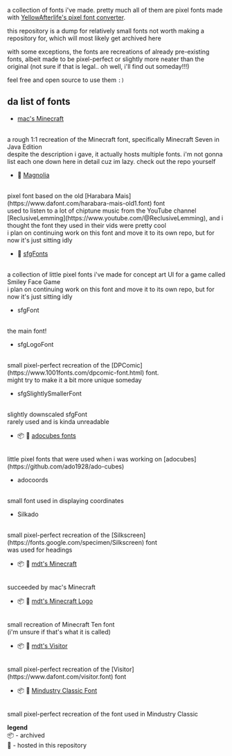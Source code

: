 a collection of fonts i've made. pretty much all of them are pixel fonts made with [YellowAfterlife's pixel font converter](https://yal.cc/r/20/pixelfont/).

this repository is a dump for relatively small fonts not worth making a repository for, which will most likely get archived here

with some exceptions, the fonts are recreations of already pre-existing fonts, albeit made to be pixel-perfect or slightly more neater than the original (not sure if that is legal.. oh well, i'll find out someday!!!)

feel free and open source to use them `:)`

## da list of fonts

- [mac's Minecraft](https://github.com/macimas-fonts/macsMinecraft)
<br>
a rough 1:1 recreation of the Minecraft font, specifically Minecraft Seven in Java Edition
<br>
despite the description i gave, it actually hosts multiple fonts. i'm not gonna list each one down here in detail cuz im lazy. check out the repo yourself

- 📂 [Magnolia](./Magnolia)
<br>
pixel font based on the old [Harabara Mais](https://www.dafont.com/harabara-mais-old1.font) font
<br>
used to listen to a lot of chiptune music from the YouTube channel [ReclusiveLemming](https://www.youtube.com/@ReclusiveLemming), and i thought the font they used in their vids were pretty cool
<br>
i plan on continuing work on this font and move it to its own repo, but for now it's just sitting idly

- 📂 [sfgFonts](./sfgFonts])
<br>
a collection of little pixel fonts i've made for concept art UI for a game called Smiley Face Game
<br>
i plan on continuing work on this font and move it to its own repo, but for now it's just sitting idly

  - sfgFont
  <br>
  the main font!
  
  - sfgLogoFont
  <br>
  small pixel-perfect recreation of the [DPComic](https://www.1001fonts.com/dpcomic-font.html) font.
  <br>
  might try to make it a bit more unique someday
  
  - sfgSlightlySmallerFont
  <br>
  slightly downscaled sfgFont
  <br>
  rarely used and is kinda unreadable
  

- 📦️ 📂 [adocubes fonts](./adocubes%20fonts)
<br>
little pixel fonts that were used when i was working on [adocubes](https://github.com/ado1928/ado-cubes)

  - adocoords
  <br>
  small font used in displaying coordinates
 
  - Silkado
  <br>
  small pixel-perfect recreation of the [Silkscreen](https://fonts.google.com/specimen/Silkscreen) font
  <br>
  was used for headings

- 📦️ 📂 [mdt's Minecraft](./mdt's%20Minecraft)
<br>
succeeded by mac's Minecraft

- 📦️ 📂 [mdt's Minecraft Logo](./mdt's%20Minecraft%20Font)
<br>
small recreation of Minecraft Ten font
<br>
(i'm unsure if that's what it is called)

- 📦️ 📂 [mdt's Visitor](./mdt's%20Visitor)
<br>
small pixel-perfect recreation of the [Visitor](https://www.dafont.com/visitor.font) font

- 📦️ 📂 [Mindustry Classic Font](./Mindustry%20Classic%20Font)
<br>
small pixel-perfect recreation of the font used in Mindustry Classic

**legend**
<br>
📦️ - archived
<br>
📂 - hosted in this repository